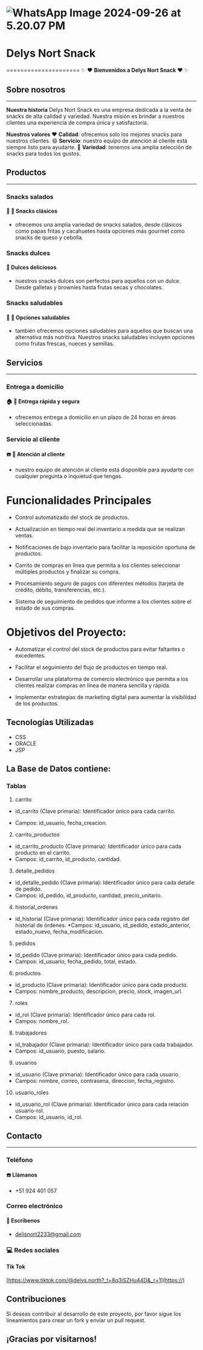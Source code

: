 
![WhatsApp Image 2024-09-26 at 5.20.07 PM](https://hackmd.io/_uploads/SysuCU70R.jpg)
=============
# Delys Nort Snack
=====================
:sparkles:  :heart: **Bienvenidos a Delys Nort Snack** :heart:  :sparkles:

## Sobre nosotros
---------------
**Nuestra historia**
Delys Nort Snack es una empresa dedicada a la venta de snacks de alta calidad y variedad. Nuestra misión es brindar a nuestros clientes una experiencia de compra única y satisfactoria.

**Nuestros valores**
:heart: **Calidad**: ofrecemos solo los mejores snacks para nuestros clientes.
:smile: **Servicio**: nuestro equipo de atención al cliente está siempre listo para ayudarte.
:gift: **Variedad**: tenemos una amplia selección de snacks para todos los gustos.

## Productos
------------

### Snacks salados
#### :fries: :peanuts: **Snacks clásicos**

* ofrecemos una amplia variedad de snacks salados, desde clásicos como papas fritas y cacahuetes hasta opciones más gourmet como snacks de queso y cebolla.

### Snacks dulces
#### :cake:  **Dulces deliciosos**

* nuestros snacks dulces son perfectos para aquellos con un dulce. Desde galletas y brownies hasta frutas secas y chocolates.

### Snacks saludables
#### :apple: :carrot: **Opciones saludables**

* también ofrecemos opciones saludables para aquellos que buscan una alternativa más nutritiva. Nuestros snacks saludables incluyen opciones como frutas frescas, nueces y semillas.

## Servicios
------------

### Entrega a domicilio
#### :house: :truck: **Entrega rápida y segura**

* ofrecemos entrega a domicilio en un plazo de 24 horas en áreas seleccionadas.

### Servicio al cliente
#### :phone: :email: **Atención al cliente**

* nuestro equipo de atención al cliente está disponible para ayudarte con cualquier pregunta o inquietud que tengas.
# Funcionalidades Principales 


   - Control automatizado del stock de productos.
   - Actualización en tiempo real del inventario a medida que se realizan ventas.
   - Notificaciones de bajo inventario para facilitar la reposición oportuna de productos.


   - Carrito de compras en línea que permita a los clientes seleccionar múltiples productos y finalizar su compra.
   - Procesamiento seguro de pagos con diferentes métodos (tarjeta de crédito, débito, transferencias, etc.).
   - Sistema de seguimiento de pedidos que informe a los clientes sobre el estado de sus compras.
# Objetivos del Proyecto:



   - Automatizar el control del stock de productos para evitar faltantes o excedentes.
   - Facilitar el seguimiento del flujo de productos en tiempo real.


   - Desarrollar una plataforma de comercio electrónico que permita a los clientes realizar compras en línea de manera sencilla y rápida.
   - Implementar estrategias de marketing digital para aumentar la visibilidad de los productos.
   ## Tecnologías Utilizadas

- CSS
- ORACLE
- JSP


## La Base de Datos contiene: 
### Tablas
1.  carrito

* id_carrito (Clave primaria): Identificador único para cada carrito.

* Campos: id_usuario, fecha_creacion.

2. carrito_productos

* id_carrito_producto (Clave primaria): Identificador único para cada producto en el carrito.
* Campos: id_carrito, id_producto, cantidad.

3. detalle_pedidos

* id_detalle_pedido (Clave primaria): Identificador único para cada detalle de pedido.
* Campos: id_pedido, id_producto, cantidad, precio_unitario.

4. historial_ordenes

* id_historial (Clave primaria): Identificador único para cada registro del historial de órdenes.
*Campos: id_usuario, id_pedido, estado_anterior, estado_nuevo, fecha_modificacion.
5. pedidos

* id_pedido (Clave primaria): Identificador único para cada pedido.
* Campos: id_usuario, fecha_pedido, total, estado.
6. productos

* id_producto (Clave primaria): Identificador único para cada producto.
* Campos: nombre_producto, descripcion, precio, stock, imagen_url.
7. roles

* id_rol (Clave primaria): Identificador único para cada rol.
* Campos: nombre_rol.
8. trabajadores

* id_trabajador (Clave primaria): Identificador único para cada trabajador.
* Campos: id_usuario, puesto, salario.
9. usuarios

* id_usuario (Clave primaria): Identificador único para cada usuario.
* Campos: nombre, correo, contrasena, direccion, fecha_registro.
10. usuario_roles

* id_usuario_rol (Clave primaria): Identificador único para cada relación usuario-rol.
* Campos: id_usuario, id_rol.




## Contacto
------------

### Teléfono
#### :phone: **Llámanos**

* +51 924 401 057

### Correo electrónico
#### :email: **Escríbenos**

* delisnort2233@gmail.com

### :computer: Redes sociales
#### Tik Tok
[https://www.tiktok.com/@delys.north?_t=8q3iSZHu44D&_r=1](https://)


## Contribuciones

Si deseas contribuir al desarrollo de este proyecto, por favor sigue los lineamientos para crear un fork y enviar un pull request.
## ¡Gracias por visitarnos!

